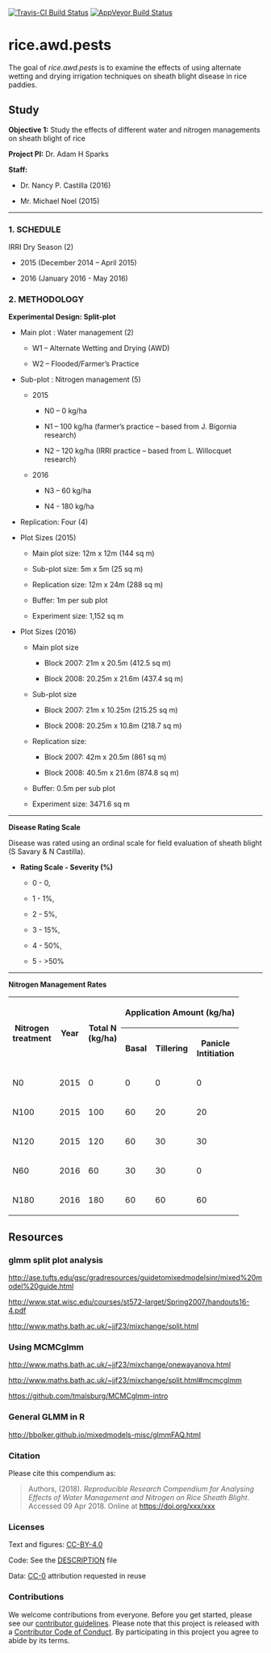 
<!-- README.md is generated from README.Rmd. Please edit that file -->

[![Travis-CI Build
Status](https://travis-ci.org/openplantpathology/rice_awd_pests.svg?branch=master)](https://travis-ci.org/openplantpathology/rice_awd_pests)
[![AppVeyor Build
Status](https://ci.appveyor.com/api/projects/status/github/phytopathology/rice_awd_pests?branch=master&svg=true)](https://ci.appveyor.com/project/phytopathology/rice_awd_pests)

# rice.awd.pests

The goal of *rice.awd.pests* is to examine the effects of using
alternate wetting and drying irrigation techniques on sheath blight
disease in rice paddies.

## Study

**Objective 1:** Study the effects of different water and nitrogen
managements on sheath blight of rice

**Project PI:** Dr. Adam H Sparks

**Staff:**

  - Dr. Nancy P. Castilla (2016)

  - Mr. Michael Noel (2015)

-----

### 1\. SCHEDULE

IRRI Dry Season (2)

  - 2015 (December 2014 – April 2015)

  - 2016 (January 2016 - May 2016)

### 2\. METHODOLOGY

**Experimental Design: Split-plot**

  - Main plot : Water management (2)
    
      - W1 – Alternate Wetting and Drying (AWD)
    
      - W2 – Flooded/Farmer’s Practice

  - Sub-plot : Nitrogen management (5)
    
      - 2015
        
          - N0 – 0 kg/ha
        
          - N1 – 100 kg/ha (farmer’s practice – based from J. Bigornia
            research)
        
          - N2 – 120 kg/ha (IRRI practice – based from L. Willocquet
            research)
    
      - 2016
        
          - N3 – 60 kg/ha
        
          - N4 - 180 kg/ha

  - Replication: Four (4)

  - Plot Sizes (2015)
    
      - Main plot size: 12m x 12m (144 sq m)
    
      - Sub-plot size: 5m x 5m (25 sq m)
    
      - Replication size: 12m x 24m (288 sq m)
    
      - Buffer: 1m per sub plot
    
      - Experiment size: 1,152 sq m

  - Plot Sizes (2016)
    
      - Main plot size
        
          - Block 2007: 21m x 20.5m (412.5 sq m)
        
          - Block 2008: 20.25m x 21.6m (437.4 sq m)
    
      - Sub-plot size
        
          - Block 2007: 21m x 10.25m (215.25 sq m)
        
          - Block 2008: 20.25m x 10.8m (218.7 sq m)
    
      - Replication size:
        
          - Block 2007: 42m x 20.5m (861 sq m)
        
          - Block 2008: 40.5m x 21.6m (874.8 sq m)
    
      - Buffer: 0.5m per sub plot
    
      - Experiment size: 3471.6 sq m

-----

**Disease Rating Scale**

Disease was rated using an ordinal scale for field evaluation of sheath
blight (S Savary & N Castilla).

  - **Rating Scale - Severity (%)**
    
      - 0 - 0,
    
      - 1 - 1%,
    
      - 2 - 5%,
    
      - 3 - 15%,
    
      - 4 - 50%,
    
      - 5 - \>50%

-----

**Nitrogen Management Rates**

<table width="500">

<tr>

<th rowspan="2">

Nitrogen<br>treatment

</th>

<th rowspan="2">

Year

</th>

<th rowspan="2">

Total N<br>(kg/ha)

</th>

<th colspan="4">

Application Amount
(kg/ha)

</th>

</tr>

<tr>

<th>

Basal

</th>

<th>

Tillering

</th>

<th>

Panicle<br>Intitiation

</th>

</tr>

<tr>

<td>

N0

</td>

<td>

2015

</td>

<td>

0

</td>

<td>

0

</td>

<td>

0

</td>

<td>

0

</td>

</tr>

<tr>

<td>

N100

</td>

<td>

2015

</td>

<td>

100

</td>

<td>

60

</td>

<td>

20

</td>

<td>

20

</td>

</tr>

<tr>

<td>

N120

</td>

<td>

2015

</td>

<td>

120

</td>

<td>

60

</td>

<td>

30

</td>

<td>

30

</td>

</tr>

<tr>

<td>

N60

</td>

<td>

2016

</td>

<td>

60

</td>

<td>

30

</td>

<td>

30

</td>

<td>

0

</td>

</tr>

<tr>

<td>

N180

</td>

<td>

2016

</td>

<td>

180

</td>

<td>

60

</td>

<td>

60

</td>

<td>

60

</td>

</tr>

</table>

## Resources

### glmm split plot analysis

<http://ase.tufts.edu/gsc/gradresources/guidetomixedmodelsinr/mixed%20model%20guide.html>

<http://www.stat.wisc.edu/courses/st572-larget/Spring2007/handouts16-4.pdf>

<http://www.maths.bath.ac.uk/~jjf23/mixchange/split.html>

### Using MCMCglmm

<http://www.maths.bath.ac.uk/~jjf23/mixchange/onewayanova.html>

<http://www.maths.bath.ac.uk/~jjf23/mixchange/split.html#mcmcglmm>

<https://github.com/tmalsburg/MCMCglmm-intro>

### General GLMM in R

<http://bbolker.github.io/mixedmodels-misc/glmmFAQ.html>

### Citation

Please cite this compendium as:

> Authors, (2018). *Reproducible Research Compendium for Analysing
> Effects of Water Management and Nitrogen on Rice Sheath Blight*.
> Accessed 09 Apr 2018. Online at <https://doi.org/xxx/xxx>

### Licenses

Text and figures:
[CC-BY-4.0](http://creativecommons.org/licenses/by/4.0/)

Code: See the [DESCRIPTION](DESCRIPTION) file

Data: [CC-0](http://creativecommons.org/publicdomain/zero/1.0/)
attribution requested in reuse

### Contributions

We welcome contributions from everyone. Before you get started, please
see our [contributor guidelines](CONTRIBUTING.md). Please note that this
project is released with a [Contributor Code of Conduct](CONDUCT.md). By
participating in this project you agree to abide by its terms.
